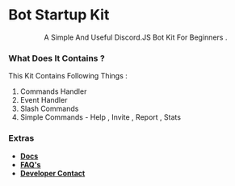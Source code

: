 # Bot Startup Kit

<p align="center">
    A Simple And Useful Discord.JS Bot Kit For Beginners .
</p>

###  What Does It Contains ?

This Kit Contains Following Things :

 1. Commands Handler
 2. Event Handler
 3. Slash Commands
 4. Simple Commands - Help , Invite , Report , Stats

###  Extras

 - **[Docs](https://bots.log-network.me/docs)**
 - **[FAQ's](https://bots.log-network.me/faqs)**
 - **[Developer Contact](https://log-network.me/contact)**